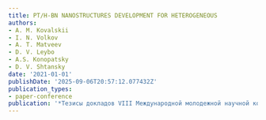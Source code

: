 ```yaml
---
title: PT/H-BN NANOSTRUCTURES DEVELOPMENT FOR HETEROGENEOUS
authors:
- A. M. Kovalskii
- I. N. Volkov
- A. T. Matveev
- D. V. Leybo
- A.S. Konopatsky
- D. V. Shtansky
date: '2021-01-01'
publishDate: '2025-09-06T20:57:12.077432Z'
publication_types:
- paper-conference
publication: '*Тезисы докладов VIII Международной молодежной научной конференции*'
---
```

